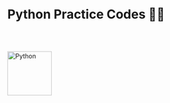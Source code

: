 <style>
  display: block;
  margin-left: auto;
  margin-right: auto;
  width: 50%;
</style>
<h1>Python Practice Codes 📖🐍</h1><br><br>



<p class="img"><img src="https://s4.uupload.ir/files/2048px-python-logo-notext.svg_szvi.png" alt="Python" width="100" height="100"></p>
